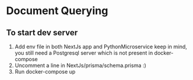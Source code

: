 # Document Querying
## To start dev server 
1. Add env file in both NextJs app and PythonMicroservice 
    keep in mind, you still need a Postgresql server which is not present in docker-compose 
2. Uncomment a line in NextJs/prisma/schema.prisma :)
3. Run docker-compose up 
